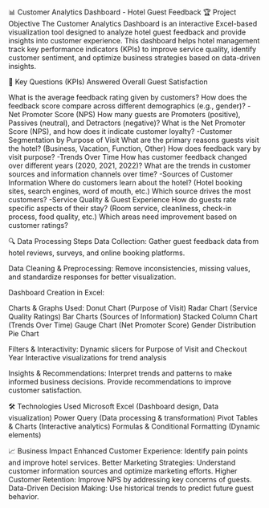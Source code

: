 📊 Customer Analytics Dashboard - Hotel Guest Feedback
🏆 Project Objective
The Customer Analytics Dashboard is an interactive Excel-based visualization tool designed to analyze hotel guest feedback and provide insights into customer experience. This dashboard helps hotel management track key performance indicators (KPIs) to improve service quality, identify customer sentiment, and optimize business strategies based on data-driven insights.

📌 Key Questions (KPIs) Answered
Overall Guest Satisfaction

What is the average feedback rating given by customers?
How does the feedback score compare across different demographics (e.g., gender)?
-Net Promoter Score (NPS)
How many guests are Promoters (positive), Passives (neutral), and Detractors (negative)?
What is the Net Promoter Score (NPS), and how does it indicate customer loyalty?
-Customer Segmentation by Purpose of Visit
What are the primary reasons guests visit the hotel? (Business, Vacation, Function, Other)
How does feedback vary by visit purpose?
-Trends Over Time
How has customer feedback changed over different years (2020, 2021, 2022)?
What are the trends in customer sources and information channels over time?
-Sources of Customer Information
Where do customers learn about the hotel? (Hotel booking sites, search engines, word of mouth, etc.)
Which source drives the most customers?
-Service Quality & Guest Experience
How do guests rate specific aspects of their stay? (Room service, cleanliness, check-in process, food quality, etc.)
Which areas need improvement based on customer ratings?

🔍 Data Processing Steps
Data Collection:
Gather guest feedback data from hotel reviews, surveys, and online booking platforms.

Data Cleaning & Preprocessing:
Remove inconsistencies, missing values, and standardize responses for better visualization.

Dashboard Creation in Excel:

Charts & Graphs Used:
Donut Chart (Purpose of Visit)
Radar Chart (Service Quality Ratings)
Bar Charts (Sources of Information)
Stacked Column Chart (Trends Over Time)
Gauge Chart (Net Promoter Score)
Gender Distribution Pie Chart

Filters & Interactivity:
Dynamic slicers for Purpose of Visit and Checkout Year
Interactive visualizations for trend analysis

Insights & Recommendations:
Interpret trends and patterns to make informed business decisions.
Provide recommendations to improve customer satisfaction.

🛠 Technologies Used
Microsoft Excel (Dashboard design, Data visualization)
Power Query (Data processing & transformation)
Pivot Tables & Charts (Interactive analytics)
Formulas & Conditional Formatting (Dynamic elements)

📈 Business Impact
Enhanced Customer Experience: Identify pain points and improve hotel services.
Better Marketing Strategies: Understand customer information sources and optimize marketing efforts.
Higher Customer Retention: Improve NPS by addressing key concerns of guests.
Data-Driven Decision Making: Use historical trends to predict future guest behavior.
